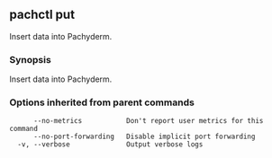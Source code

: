 ## pachctl put

Insert data into Pachyderm.

### Synopsis


Insert data into Pachyderm.

### Options inherited from parent commands

```
      --no-metrics           Don't report user metrics for this command
      --no-port-forwarding   Disable implicit port forwarding
  -v, --verbose              Output verbose logs
```

